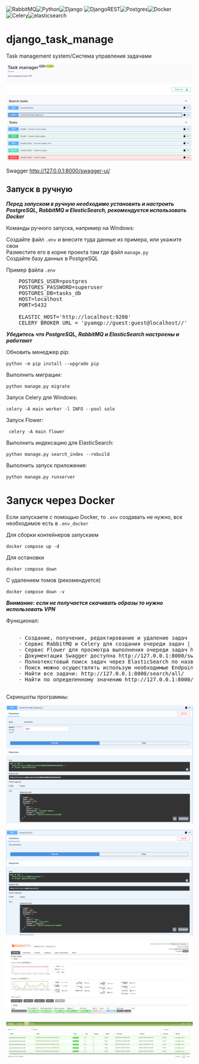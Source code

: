  ![RabbitMQ](https://img.shields.io/badge/RabbitMQ-FFFFF?style=for-the-badge&logo=rabbitmq&logoColor=FF6600)![Python](https://img.shields.io/badge/python-3670A0?style=for-the-badge&logo=python&logoColor=ffdd54)![Django](https://img.shields.io/badge/django-%23092E20.svg?style=for-the-badge&logo=django&logoColor=white) ![DjangoREST](https://img.shields.io/badge/DJANGO-REST-ff1709?style=for-the-badge&logo=django&logoColor=white&color=ff1709&labelColor=gray)![Postgres](https://img.shields.io/badge/postgres-%23316192.svg?style=for-the-badge&logo=postgresql&logoColor=white)![Docker](https://img.shields.io/badge/docker-%230db7ed.svg?style=for-the-badge&logo=docker&logoColor=white)![Celery](https://img.shields.io/badge/Celery-ff1709?style=for-the-badge&logo=celery&logoColor=white)![elasticsearch](https://img.shields.io/badge/Elasticsearch-005571?style=for-the-badge&logo=elasticsearch&logoColor=white)
# django_task_manage
Task management system/Система управления задачами

![swagger](/image/swagger.png)
<br>

Swagger http://127.0.0.1:8000/swagger-ui/

<h2>Запуск в ручную</h2>

***Перед запуском в ручную необходимо установить и настроить PostgreSQL, RabbitMQ и ElasticSearch, рекомендуется использовать Docker***

Команды ручного запуска, например на Windows:

Создайте файл `.env` и внесите туда данные из примера, или укажите свои <br/>
Разместите его в корне проекта там где файл `manage.py` <br/>
Создайте базу данных в PostgreSQL <br/> 

Пример файла `.env`
<pre>
    POSTGRES_USER=postgres
    POSTGRES_PASSWORD=superuser
    POSTGRES_DB=tasks_db
    HOST=localhost
    PORT=5432

    ELASTIC_HOST='http://localhost:9200'
    CELERY_BROKER_URL = 'pyamqp://guest:guest@localhost//'
</pre>

***Убедитесь что  PostgreSQL, RabbitMQ и ElasticSearch настроены и работают***

Обновить менеджер pip:
    
    python -m pip install --upgrade pip

Выполнить миграции:

    python manage.py migrate 

Запуск Celery для Windows:
    
    celery -A main worker -l INFO --pool solo

Запуск Flower:

     celery -A main flower  

Выполнить индексацию для ElasticSearch:
    
    python manage.py search_index --rebuild 

Выполнить запуск приложения:

    python manage.py runserver  

<h1>Запуск через Docker</h1>

Если запускаете с помощью Docker, то `.env` создавать не нужно, все необходимое есть в `.env_docker`

Для сборки контейнеров запускаем 
    
    docker compose up -d

Для остановки 

    docker compose down

С удалением томов (рекомендуется) 
    
    docker compose down -v

***Внимание: если не получается скачивать образы то нужно использовать VPN***

Функционал:
<pre>

    - Создание, получение, редактирование и удаление задач
    - Сервис RabbitMQ и Celery для создания очереди задач | Rabbit - http://localhost:15672/#/ пароль и логин - guest
    - Сервис Flower для просмотра выполнения очереди задач http://localhost:5555/
    - Документация Swagger доступна http://127.0.0.1:8000/swagger-ui/
    - Полнотекстовый поиск задач через ElasticSearch по названию, описанию и статусу (http://localhost:9200/)
    - Поиск можно осуществлять использую необходимые Endpoint (ручки) 
    - Найти все задачи: http://127.0.0.1:8000/search/all/
    - Найти по определенному значению http://127.0.0.1:8000/search/task/{название, описание или статус}/

</pre>

Скриншоты программы:

![swagger](/image/swagger1.png)
<br>

![swagger](/image/swagger2.png)
<br>

![rabbit](/image/rabbit.png)
<br>

![flower](/image/flower.png)
<br>
